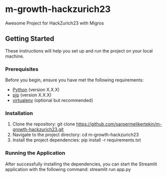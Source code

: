 # m-growth-hackzurich23
Awesome Project for HackZurich23 with Migros

## Getting Started

These instructions will help you set up and run the project on your local machine.

### Prerequisites

Before you begin, ensure you have met the following requirements:

- [Python](https://www.python.org/downloads/) (version X.X.X)
- [pip](https://pip.pypa.io/en/stable/installation/) (version X.X.X)
- [virtualenv](https://pypi.org/project/virtualenv/) (optional but recommended)

### Installation

1. Clone the repository:
   git clone https://github.com/sarpermelikertekin/m-growth-hackzurich23.git
2. Navigate to the project directory:
   cd m-growth-hackzurich23
3. Install the project dependencies:
   pip install -r requirements.txt

### Running the Application

After successfully installing the dependencies, you can start the Streamlit application with the following command:
   streamlit run app.py
